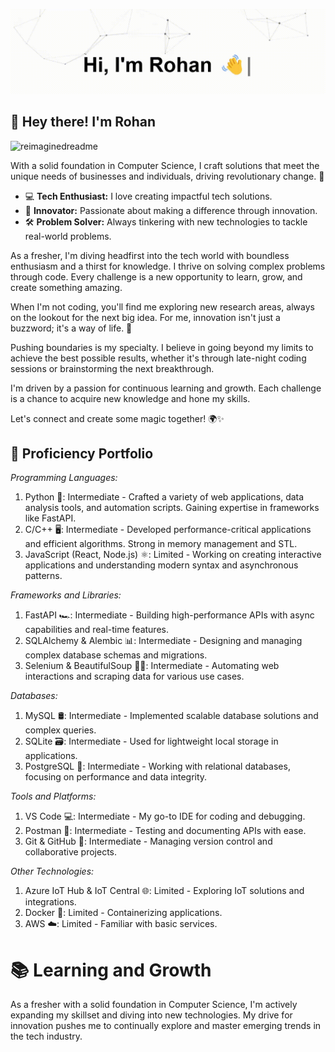 <p align="center">
  <img src="https://github.com/stridefox/stridefox/blob/main/assets/Cover%20Photo%20for%20Github.gif" alt="Hi, I'm Rohan 👋 I'm a Backend Developer 👨‍💻 Analytical and Detail-oriented">
</p>

## 🚀 Hey there! I'm Rohan

<img src="https://myreadme.vercel.app/api/embed/stridefox?panels=userstatistics,toprepositories,toplanguages,commitgraph" alt="reimaginedreadme" />

With a solid foundation in Computer Science, I craft solutions that meet the unique needs of businesses and individuals, driving revolutionary change. 🚀

- 💻 **Tech Enthusiast:** I love creating impactful tech solutions.
- 🌟 **Innovator:** Passionate about making a difference through innovation.
- 🛠️ **Problem Solver:** Always tinkering with new technologies to tackle real-world problems.

As a fresher, I'm diving headfirst into the tech world with boundless enthusiasm and a thirst for knowledge. I thrive on solving complex problems through code. Every challenge is a new opportunity to learn, grow, and create something amazing.

When I'm not coding, you'll find me exploring new research areas, always on the lookout for the next big idea. For me, innovation isn't just a buzzword; it's a way of life. 🌟

Pushing boundaries is my specialty. I believe in going beyond my limits to achieve the best possible results, whether it's through late-night coding sessions or brainstorming the next breakthrough.

I'm driven by a passion for continuous learning and growth. Each challenge is a chance to acquire new knowledge and hone my skills.

Let's connect and create some magic together! 🌍✨

## 📁 Proficiency Portfolio 

*Programming Languages:*
1. Python 🐍: Intermediate - Crafted a variety of web applications, data analysis tools, and automation scripts. Gaining expertise in frameworks like FastAPI.
2. C/C++ 🖥️: Intermediate - Developed performance-critical applications and efficient algorithms. Strong in memory management and STL.
3. JavaScript (React, Node.js) ⚛️: Limited - Working on creating interactive applications and understanding modern syntax and asynchronous patterns.

*Frameworks and Libraries:*
1. FastAPI 🏎️: Intermediate - Building high-performance APIs with async capabilities and real-time features.
2. SQLAlchemy & Alembic 📊: Intermediate - Designing and managing complex database schemas and migrations.
3. Selenium & BeautifulSoup 🕵️‍♂️: Intermediate - Automating web interactions and scraping data for various use cases.

*Databases:*
1. MySQL 🛢️: Intermediate - Implemented scalable database solutions and complex queries.
2. SQLite 🗃️: Intermediate - Used for lightweight local storage in applications.
3. PostgreSQL 🐘: Intermediate - Working with relational databases, focusing on performance and data integrity.

*Tools and Platforms:*
1. VS Code 💻: Intermediate - My go-to IDE for coding and debugging.
2. Postman 🧪: Intermediate - Testing and documenting APIs with ease.
3. Git & GitHub 🐙: Intermediate - Managing version control and collaborative projects.

*Other Technologies:*
1. Azure IoT Hub & IoT Central 🌐: Limited - Exploring IoT solutions and integrations.
2. Docker 🐳: Limited - Containerizing applications.
3. AWS ☁️: Limited - Familiar with basic services.

# 📚 Learning and Growth

As a fresher with a solid foundation in Computer Science, I'm actively expanding my skillset and diving into new technologies. My drive for innovation pushes me to continually explore and master emerging trends in the tech industry.